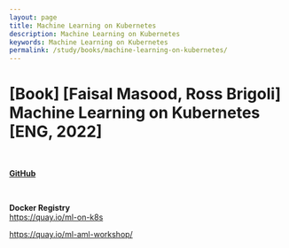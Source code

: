 ```yaml
---
layout: page
title: Machine Learning on Kubernetes
description: Machine Learning on Kubernetes
keywords: Machine Learning on Kubernetes
permalink: /study/books/machine-learning-on-kubernetes/
---
```


# [Book] [Faisal Masood, Ross Brigoli] Machine Learning on Kubernetes [ENG, 2022]

<br/>

**[GitHub](https://github.com/webmakaka/Machine-Learning-on-Kubernetes/tree/main/docs)**

<br/>

**Docker Registry**  
https://quay.io/ml-on-k8s

https://quay.io/ml-aml-workshop/
